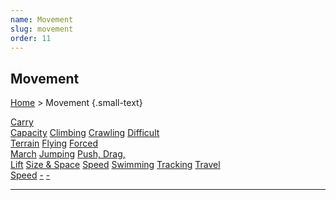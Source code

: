 ```yaml
---
name: Movement
slug: movement
order: 11
---
```

## Movement
[Home](dm-operations-center) > Movement {.small-text}

<div class="menu-container">
    <a href="carry-capacity">Carry<br/> Capacity</a>
    <a href="climbing">Climbing</a>
    <a href="crawling">Crawling</a>
    <a href="difficult-terrain">Difficult<br/> Terrain</a>
    <a href="flying">Flying</a>
    <a href="forced-march">Forced<br/> March</a>
    <a href="jumping">Jumping</a>
    <a href="push-drag-lift">Push, Drag,<br/> Lift</a>
    <a href="size-and-space">Size & Space</a>
    <a href="speed">Speed</a>
    <a href="swimming">Swimming</a>
    <a href="tracking">Tracking</a>
    <a href="travel-speed">Travel<br/> Speed</a>
    <a href=".">-</a>
    <a href=".">-</a>
</div>
<hr/>